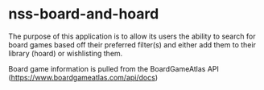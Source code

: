 # nss-board-and-hoard

The purpose of this application is to allow its users the ability to search for board games based off their preferred filter(s) and either add them to their library (hoard) or wishlisting them.

Board game information is pulled from the BoardGameAtlas API (https://www.boardgameatlas.com/api/docs)